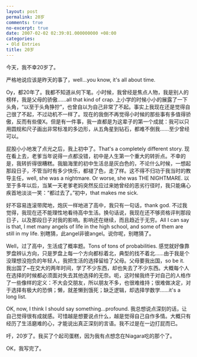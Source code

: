 ```yaml
---
layout: post
permalink: 20岁
comments: true
no-excerpt: true
date: 2007-02-02 02:39:01.000000000 +08:00
categories:
- Old Entries
title: 20岁
---
```

今天，我不幸20岁了。

严格地说应该是昨天的事了，well...you know, it's all about time.

Oy，都20年了。我都不知道从何下笔。小时候，我曾经是焦点人物，我是别人的榜样，我是父母的骄傲……all that kind of crap. 上小学的时候小小的展露了一下头角，“以至于头角狰狞”，也曾自以为自己非常了不起。事实上我现在还是觉得自己很了不起，不过动机不一样了。现在的我倒不再觉得小时候的那些事有多值得骄傲，反而有些傻X。但是有一件事，我一直都是为这辈子的第一个成就：我可以只用圆规和尺子画出非常标准的多边形，从五角星到钻石，都难不倒我……至少曾经可以。

屁股小小地发了点光之后，我上初中了。That's a completely different story. 现在看上去，老爹当年说得一点都没错，初中是人生第一个重大的转折点。不幸的是，我转折得很糟糕。我脑海里的初中生活总是灰白色的，不论什么时候，一想起那段日子，不管当时有多少快乐，都褪了色，走了样。这不得不归功于我当时的教导主任，well, she was a nightmare. Or worse, she was THE NIGHTMARE. 以至于多年以后，当某一天老爹老妈突然反应过来她曾经的恶劣行径时，我只能痛心疾首地淡淡一笑：“都过去了。”初中，that makes me sick.

好不容易连滚带爬地，炮灰一样地进了高中，我只有一句话，thank god. 不过我觉得，我现在还不能理性地看待高中生活。换句话说，我现在还不够资格评判那段日子，以及那段日子对我的影响。影响还在继续，而且趋近于无穷。All I can say is that, I met many angels of life in the high school, and some of them are still in my life. 别瞎猜，此angel非彼angel。说你呢，别瞎猜了。

Well，过了高中，生活成了概率题。Tons of tons of probabilities. 感觉就好像靠罗盘辨认方向，只是罗盘上每一个方向都标着北，典型的找不着北……由于我是个没理想没抱负的年轻人，我把生活的选择留给了父母。父母要我出国，so be it. 我出国了~在交大的两年时间，学了不少东西，却也失去了不少东西。大概每个人在选择的时候都必须面对失去其他选择的无奈。呃，这时候我终于对自己的人格作了一些像样的定义：不大会交朋友，所以朋友不多，也很难维持；很难做决定，对于选择有极大的恐惧；懒，就差懒到饿死；缺乏逻辑，却选择学数学……it's a long list.

OK, now, I think I should say something...profound. 我总想说点深刻的话，让自己觉得很有成就感。可惜越是想要说点什么，越是觉得自己自作多情。大概只有经历了生活磨难的心，才能说出真正深刻的言语。我不过是在一边打屁而已。

吁，20岁了。我买了个起司蛋糕，因为我有点想念在Niagara吃的那个了。

OK，我写完了。
